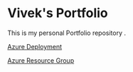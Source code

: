 
# Vivek's Portfolio

This is my personal Portfolio repository .


[Azure Deployment](https://brave-forest-03d5aca0f.6.azurestaticapps.net/)


[Azure Resource Group](https://portal.azure.com/#@NETORG17588829.onmicrosoft.com/resource/subscriptions/2728e36d-07f8-44c6-ad3b-294923f7587c/resourceGroups/vivek-portfolio/providers/Microsoft.Web/staticSites/vivek-portfolio/staticsite)


